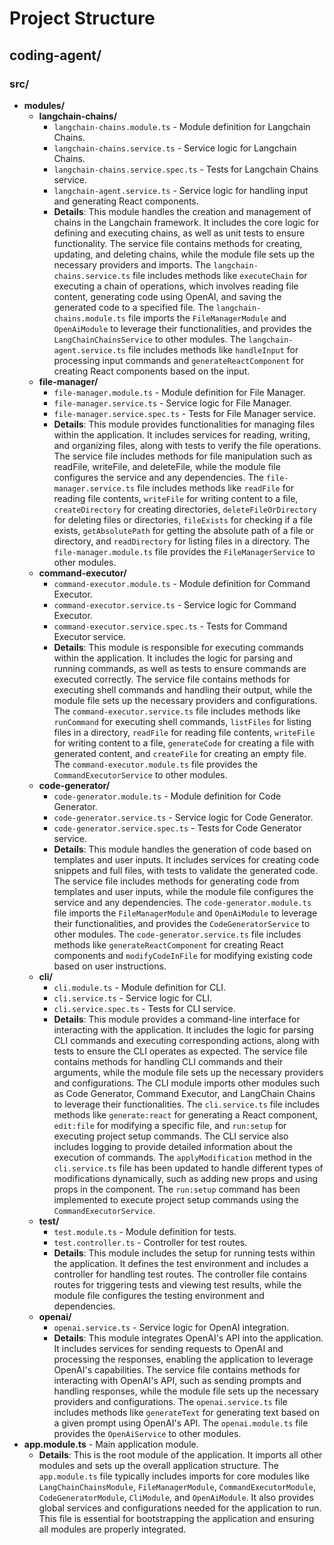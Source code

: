 # Project Structure

## coding-agent/

### src/
- **modules/**
    - **langchain-chains/**
        - `langchain-chains.module.ts` - Module definition for Langchain Chains.
        - `langchain-chains.service.ts` - Service logic for Langchain Chains.
        - `langchain-chains.service.spec.ts` - Tests for Langchain Chains service.
        - `langchain-agent.service.ts` - Service logic for handling input and generating React components.
        - **Details**: This module handles the creation and management of chains in the Langchain framework. It includes the core logic for defining and executing chains, as well as unit tests to ensure functionality. The service file contains methods for creating, updating, and deleting chains, while the module file sets up the necessary providers and imports. The `langchain-chains.service.ts` file includes methods like `executeChain` for executing a chain of operations, which involves reading file content, generating code using OpenAI, and saving the generated code to a specified file. The `langchain-chains.module.ts` file imports the `FileManagerModule` and `OpenAiModule` to leverage their functionalities, and provides the `LangChainChainsService` to other modules. The `langchain-agent.service.ts` file includes methods like `handleInput` for processing input commands and `generateReactComponent` for creating React components based on the input.
    - **file-manager/**
        - `file-manager.module.ts` - Module definition for File Manager.
        - `file-manager.service.ts` - Service logic for File Manager.
        - `file-manager.service.spec.ts` - Tests for File Manager service.
        - **Details**: This module provides functionalities for managing files within the application. It includes services for reading, writing, and organizing files, along with tests to verify the file operations. The service file includes methods for file manipulation such as readFile, writeFile, and deleteFile, while the module file configures the service and any dependencies. The `file-manager.service.ts` file includes methods like `readFile` for reading file contents, `writeFile` for writing content to a file, `createDirectory` for creating directories, `deleteFileOrDirectory` for deleting files or directories, `fileExists` for checking if a file exists, `getAbsolutePath` for getting the absolute path of a file or directory, and `readDirectory` for listing files in a directory. The `file-manager.module.ts` file provides the `FileManagerService` to other modules.
    - **command-executor/**
        - `command-executor.module.ts` - Module definition for Command Executor.
        - `command-executor.service.ts` - Service logic for Command Executor.
        - `command-executor.service.spec.ts` - Tests for Command Executor service.
        - **Details**: This module is responsible for executing commands within the application. It includes the logic for parsing and running commands, as well as tests to ensure commands are executed correctly. The service file contains methods for executing shell commands and handling their output, while the module file sets up the necessary providers and configurations. The `command-executor.service.ts` file includes methods like `runCommand` for executing shell commands, `listFiles` for listing files in a directory, `readFile` for reading file contents, `writeFile` for writing content to a file, `generateCode` for creating a file with generated content, and `createFile` for creating an empty file. The `command-executor.module.ts` file provides the `CommandExecutorService` to other modules.
    - **code-generator/**
        - `code-generator.module.ts` - Module definition for Code Generator.
        - `code-generator.service.ts` - Service logic for Code Generator.
        - `code-generator.service.spec.ts` - Tests for Code Generator service.
        - **Details**: This module handles the generation of code based on templates and user inputs. It includes services for creating code snippets and full files, with tests to validate the generated code. The service file includes methods for generating code from templates and user inputs, while the module file configures the service and any dependencies. The `code-generator.module.ts` file imports the `FileManagerModule` and `OpenAiModule` to leverage their functionalities, and provides the `CodeGeneratorService` to other modules. The `code-generator.service.ts` file includes methods like `generateReactComponent` for creating React components and `modifyCodeInFile` for modifying existing code based on user instructions.
    - **cli/**
        - `cli.module.ts` - Module definition for CLI.
        - `cli.service.ts` - Service logic for CLI.
        - `cli.service.spec.ts` - Tests for CLI service.
        - **Details**: This module provides a command-line interface for interacting with the application. It includes the logic for parsing CLI commands and executing corresponding actions, along with tests to ensure the CLI operates as expected. The service file contains methods for handling CLI commands and their arguments, while the module file sets up the necessary providers and configurations. The CLI module imports other modules such as Code Generator, Command Executor, and LangChain Chains to leverage their functionalities. The `cli.service.ts` file includes methods like `generate:react` for generating a React component, `edit:file` for modifying a specific file, and `run:setup` for executing project setup commands. The CLI service also includes logging to provide detailed information about the execution of commands. The `applyModification` method in the `cli.service.ts` file has been updated to handle different types of modifications dynamically, such as adding new props and using props in the component. The `run:setup` command has been implemented to execute project setup commands using the `CommandExecutorService`.
    - **test/**
        - `test.module.ts` - Module definition for tests.
        - `test.controller.ts` - Controller for test routes.
        - **Details**: This module includes the setup for running tests within the application. It defines the test environment and includes a controller for handling test routes. The controller file contains routes for triggering tests and viewing test results, while the module file configures the testing environment and dependencies.
    - **openai/**
        - `openai.service.ts` - Service logic for OpenAI integration.
        - **Details**: This module integrates OpenAI's API into the application. It includes services for sending requests to OpenAI and processing the responses, enabling the application to leverage OpenAI's capabilities. The service file contains methods for interacting with OpenAI's API, such as sending prompts and handling responses, while the module file sets up the necessary providers and configurations. The `openai.service.ts` file includes methods like `generateText` for generating text based on a given prompt using OpenAI's API. The `openai.module.ts` file provides the `OpenAiService` to other modules.
- **app.module.ts** - Main application module.
    - **Details**: This is the root module of the application. It imports all other modules and sets up the overall application structure. The `app.module.ts` file typically includes imports for core modules like `LangChainChainsModule`, `FileManagerModule`, `CommandExecutorModule`, `CodeGeneratorModule`, `CliModule`, and `OpenAiModule`. It also provides global services and configurations needed for the application to run. This file is essential for bootstrapping the application and ensuring all modules are properly integrated.
